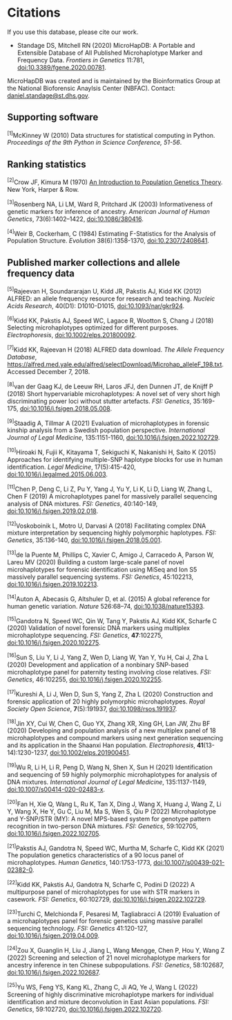 # Citations

If you use this database, please cite our work.

- Standage DS,  Mitchell RN (2020) MicroHapDB: A Portable and Extensible Database of All Published Microhaplotype Marker and Frequency Data. *Frontiers in Genetics* 11:781, [doi:10.3389/fgene.2020.00781](https://doi.org/10.3389/fgene.2020.00781).

MicroHapDB was created and is maintained by the Bioinformatics Group at the National Bioforensic Anaylsis Center (NBFAC).
Contact: daniel.standage@st.dhs.gov.


## Supporting software

<sup>[1]</sup>McKinney W (2010) Data structures for statistical computing in Python. *Proceedings of the 9th Python in Science Conference, 51-56*.

## Ranking statistics

<sup>[2]</sup>Crow JF, Kimura M (1970) <u>An Introduction to Population Genetics Theory</u>. New York, Harper & Row.

<sup>[3]</sup>Rosenberg NA, Li LM, Ward R, Pritchard JK (2003) Informativeness of genetic markers for inference of ancestry. *American Journal of Human Genetics*, 73(6):1402–1422, [doi:10.1086/380416](https://doi.org/10.1086/380416).

<sup>[4]</sup>Weir B, Cockerham, C (1984) Estimating F-Statistics for the Analysis of Population Structure. *Evolution* 38(6):1358-1370, [doi:10.2307/2408641](https://doi.org/10.2307/2408641).

## Published marker collections and allele frequency data

<sup>[5]</sup>Rajeevan H, Soundararajan U, Kidd JR, Pakstis AJ, Kidd KK (2012) ALFRED: an allele frequency resource for research and teaching. *Nucleic Acids Research*, 40(D1): D1010-D1015, [doi:10.1093/nar/gkr924](https://doi.org/10.1093/nar/gkr924).

<sup>[6]</sup>Kidd KK, Pakstis AJ, Speed WC, Lagace R, Wootton S, Chang J (2018) Selecting microhaplotypes optimized for different purposes. *Electrophoresis*, [doi:10.1002/elps.201800092](https://doi.org/10.1002/elps.201800092).

<sup>[7]</sup>Kidd KK, Rajeevan H (2018) ALFRED data download. *The Allele Frequency Database*, https://alfred.med.yale.edu/alfred/selectDownload/Microhap_alleleF_198.txt. Accessed December 7, 2018.

<sup>[8]</sup>van der Gaag KJ, de Leeuw RH, Laros JFJ, den Dunnen JT, de Knijff P (2018) Short hypervariable microhaplotypes: A novel set of very short high discriminating power loci without stutter artefacts. *FSI: Genetics*, 35:169-175, [doi:10.1016/j.fsigen.2018.05.008](https://doi.org/10.1016/j.fsigen.2018.05.008).

<sup>[9]</sup>Staadig A, Tillmar A (2021) Evaluation of microhaplotypes in forensic kinship analysis from a Swedish population perspective. *International Journal of Legal Medicine*, 135:1151-1160, [doi:10.1016/j.fsigen.2022.102729](https://10.1016/j.fsigen.2022.102729).

<sup>[10]</sup>Hiroaki N, Fujii K, Kitayama T, Sekiguchi K, Nakanishi H, Saito K (2015) Approaches for identifying multiple-SNP haplotype blocks for use in human identification. *Legal Medicine*, 17(5):415-420, [doi:10.1016/j.legalmed.2015.06.003](https://doi.org/10.1016/j.legalmed.2015.06.003).

<sup>[11]</sup>Chen P, Deng C, Li Z, Pu Y, Yang J, Yu Y, Li K, Li D, Liang W, Zhang L, Chen F (2019) A microhaplotypes panel for massively parallel sequencing analysis of DNA mixtures. *FSI: Genetics*, 40:140-149, [doi:10.1016/j.fsigen.2019.02.018](https://doi.org/10.1016/j.fsigen.2019.02.018).

<sup>[12]</sup>Voskoboinik L, Motro U, Darvasi A (2018) Facilitating complex DNA mixture interpretation by sequencing highly polymorphic haplotypes. *FSI: Genetics*, 35:136-140, [doi:10.1016/j.fsigen.2018.05.001](https://doi.org/10.1016/j.fsigen.2018.05.001).

<sup>[13]</sup>de la Puente M, Phillips C, Xavier C, Amigo J, Carracedo A, Parson W, Lareu MV (2020) Building a custom large-scale panel of novel microhaplotypes for forensic identification using MiSeq and Ion S5 massively parallel sequencing systems. *FSI: Genetics*, 45:102213, [doi:10.1016/j.fsigen.2019.102213](https://doi.org/10.1016/j.fsigen.2019.102213).

<sup>[14]</sup>Auton A, Abecasis G, Altshuler D, et al. (2015) A global reference for human genetic variation. *Nature* 526:68–74, [doi:10.1038/nature15393](https://doi.org/10.1038/nature15393).

<sup>[15]</sup>Gandotra N, Speed WC, Qin W, Tang Y, Pakstis AJ, Kidd KK, Scharfe C (2020) Validation of novel forensic DNA markers using multiplex microhaplotype sequencing. *FSI: Genetics*, **47**:102275, [doi:10.1016/j.fsigen.2020.102275](https://doi.org/10.1016/j.fsigen.2020.102275).

<sup>[16]</sup>Sun S, Liu Y, Li J, Yang Z, Wen D, Liang W, Yan Y, Yu H, Cai J, Zha L (2020) Development and application of a nonbinary SNP-based microhaplotype panel for paternity testing involving close relatives. *FSI: Genetics*, 46:102255, [doi:10.1016/j.fsigen.2020.102255](https://doi.org/10.1016/j.fsigen.2020.102255).

<sup>[17]</sup>Kureshi A, Li J, Wen D, Sun S, Yang Z, Zha L (2020) Construction and forensic application of 20 highly polymorphic microhaplotypes. *Royal Society Open Science*, **7**(5):191937, [doi:10.1098/rsos.191937](https://doi.org/10.1098/rsos.191937).

<sup>[18]</sup>Jin XY, Cui W, Chen C, Guo YX, Zhang XR, Xing GH, Lan JW, Zhu BF (2020) Developing and population analysis of a new multiplex panel of 18 microhaplotypes and compound markers using next generation sequencing and its application in the Shaanxi Han population. *Electrophoresis*, **41**(13-14):1230-1237, [doi:10.1002/elps.201900451](https://doi.org/10.1002/elps.201900451).

<sup>[19]</sup>Wu R, Li H, Li R, Peng D, Wang N, Shen X, Sun H (2021) Identification and sequencing of 59 highly polymorphic microhaplotypes for analysis of DNA mixtures. *International Journal of Legal Medicine*, 135:1137-1149, [doi:10.1007/s00414-020-02483-x](https://doi.org/10.1007/s00414-020-02483-x).

<sup>[20]</sup>Fan H, Xie Q, Wang L, Ru K, Tan X, Ding J, Wang X, Huang J, Wang Z, Li Y, Wang X, He Y, Gu C, Liu M, Ma S, Wen S, Qiu P (2022) Microhaplotype and Y-SNP/STR (MY): A novel MPS-based system for genotype pattern recognition in two-person DNA mixtures. *FSI: Genetics*, 59:102705, [doi:10.1016/j.fsigen.2022.102705](https://doi.org/10.1016/j.fsigen.2022.102705).

<sup>[21]</sup>Pakstis AJ, Gandotra N, Speed WC, Murtha M, Scharfe C, Kidd KK (2021) The population genetics characteristics of a 90 locus panel of microhaplotypes. *Human Genetics*, 140:1753-1773, [doi:10.1007/s00439-021-02382-0](https://doi.org/10.1007/s00439-021-02382-0).

<sup>[22]</sup>Kidd KK, Pakstis AJ, Gandotra N, Scharfe C, Podini D (2022) A multipurpose panel of microhaplotypes for use with STR markers in casework. *FSI: Genetics*, 60:102729, [doi:10.1016/j.fsigen.2022.102729](https://doi.org/10.1016/j.fsigen.2022.102729).

<sup>[23]</sup>Turchi C, Melchionda F, Pesaresi M, Tagliabracci A (2019) Evaluation of a microhaplotypes panel for forensic genetics using massive parallel sequencing technology. *FSI: Genetics* 41:120-127, [doi:10.1016/j.fsigen.2019.04.009](https://doi.org/10.1016/j.fsigen.2019.04.009).

<sup>[24]</sup>Zou X, Guanglin H, Liu J, Jiang L, Wang Mengge, Chen P, Hou Y, Wang Z (2022) Screening and selection of 21 novel microhaplotype markers for ancestry inference in ten Chinese subpopulations. *FSI: Genetics*, 58:102687, [doi:10.1016/j.fsigen.2022.102687](https://doi.org/10.1016/j.fsigen.2022.102687).

<sup>[25]</sup>Yu WS, Feng YS, Kang KL, Zhang C, Ji AQ, Ye J, Wang L (2022) Screening of highly discriminative microhaplotype markers for individual identification and mixture deconvolution in East Asian populations. *FSI: Genetics*, 59:102720, [doi:10.1016/j.fsigen.2022.102720](https://doi.org/10.1016/j.fsigen.2022.102720).
